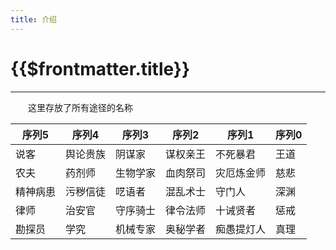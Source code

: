 ```yaml
---
title: 介绍
---
```


# {{$frontmatter.title}}

***

&emsp;&emsp;这里存放了所有途径的名称

| 序列5  | 序列4  | 序列3  | 序列2  | 序列1   | 序列0 |
|------|------|------|------|-------|-----|
| 说客  | 舆论贵族 | 阴谋家  | 谋权亲王 | 不死暴君  | 王道  |
| 农夫   | 药剂师  | 生物学家 | 血肉祭司 | 灾厄炼金师 | 慈悲  |
| 精神病患 | 污秽信徒 | 呓语者  | 混乱术士 | 守门人   | 深渊  |
| 律师   | 治安官  | 守序骑士 | 律令法师 | 十诫贤者  | 惩戒  |
| 勘探员  | 学究   | 机械专家 | 奥秘学者 | 痴愚提灯人 | 真理  |
